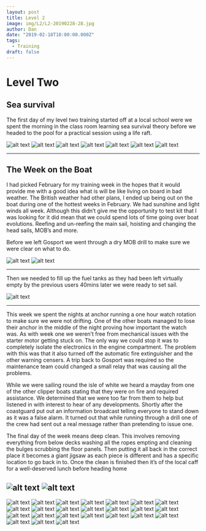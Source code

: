 ```yaml
---
layout: post
title: Level 2 
image: img/L2/L2-20190228-28.jpg
author: Dan
date: "2019-02-18T10:00:00.000Z"
tags:
  - Training
draft: false
---
```


# Level Two 

## Sea survival

The first day of my level two training started off at a local school were we spent the morning in the class room learning sea survival theory before we headed to the pool for a practical session using a life raft. 

![alt text](img/L2/L2-20190228-4.jpg)
![alt text](img/L2/L2-20190228-5.jpg)
![alt text](img/L2/L2-20190228-1.jpg)
![alt text](img/L2/L2-20190228-2.jpg)
![alt text](img/L2/L2-20190228-7.jpg)
![alt text](img/L2/L2-20190228-3.jpg)
![alt text](img/L2/L2-20190228-6.jpg)

---
## The Week on the Boat 

I had picked February for my training week in the hopes that it would provide me with a good idea what is will be like living on board in bad weather. The British weather had other plans, I ended up being out on the boat during one of the hottest weeks in February. We had sunshine and light winds all week. Although this didn’t give me the opportunity to test kit that I was looking for it did mean that we could spend lots of time going over boat evolutions. Reefing and un-reefing the main sail, hoisting and changing the head sails, MOB’s and more. 

Before we left Gosport we went through a dry MOB drill to make sure we were clear on what to do. 

![alt text](img/L2/L2-20190228-9.jpg)
![alt text](img/L2/L2-20190228-10.jpg)

---
Then we needed to fill up the fuel tanks as they had been left virtually empty by the previous users 40mins later we were ready to set sail.

![alt text](img/L2/L2-20190228-11.jpg)

---

This week we spent the nights at anchor running a one hour watch rotation to make sure we were not drifting. One of the other boats managed to lose their anchor in the middle of the night proving how important the watch was. 
As with week one we weren’t free from mechanical issues with the starter motor getting stuck on. The only way we could stop it was to completely isolate the electronics in the engine compartment. The problem with this was that it also turned off the automatic fire extinguisher and the other warning censers. A trip back to Gosport was required so the maintenance team could changed a small relay that was causing all the problems.  

While we were sailing round the isle of white we heard a mayday from one of the other clipper boats stating that they were on fire and required assistance. We determined that we were too far from them to help but listened in with interest to hear of any developments. Shortly after the coastguard put out an information broadcast telling everyone to stand down as it was a false alarm. It turned out that while running through a drill one of the crew had sent out a real message rather than pretending to issue one. 

The final day of the week means deep clean. This involves removing everything from below decks washing all the ropes empting and cleaning the bulges scrubbing the floor panels. Then putting it all back in the correct place it becomes a giant jigsaw as each piece is different and has a specific location to go back in to.  Once the clean is finished then it’s of the local caff for a well-deserved lunch before heading home 

![alt text](img/L2/L2-20190228-27.jpg)
![alt text](img/L2/L2-20190228-20.jpg)
---

![alt text](img/L2/L2-20190228-8.jpg "checking the day tank")
![alt text](img/L2/L2-20190228-12.jpg)
![alt text](img/L2/L2-20190228-13.jpg)
![alt text](img/L2/L2-20190228-14.jpg)
![alt text](img/L2/L2-20190228-15.jpg "hauling up the anchor")
![alt text](img/L2/L2-20190228-16.jpg)
![alt text](img/L2/L2-20190228-28.jpg)
![alt text](img/L2/L2-20190228-17.jpg)
![alt text](img/L2/L2-20190228-18.jpg)
![alt text](img/L2/L2-20190228-19.jpg)
![alt text](img/L2/L2-20190228-21.jpg)
![alt text](img/L2/L2-20190228-22.jpg)
![alt text](img/L2/L2-20190228-23.jpg)
![alt text](img/L2/L2-20190228-24.jpg "replacing a damaged hand on one of the foresails")
![alt text](img/L2/L2-20190228-25.jpg)
![alt text](img/L2/L2-20190228-26.jpg)
![alt text](img/L2/L2-20190228-29.jpg)
![alt text](img/L2/L2-20190228-30.jpg)
![alt text](img/L2/L2-20190228-31.jpg)
![alt text](img/L2/L2-20190228-32.jpg)
![alt text](img/L2/L2-20190228-33.jpg "bob trying to escape over the side")
![alt text](img/L2/L2-20190228-34.jpg)
![alt text](img/L2/L2-20190228-35.jpg)
![alt text](img/L2/L2-20190228-36.jpg) 

